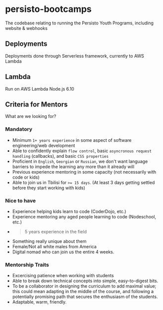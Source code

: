 # persisto-bootcamps
The codebase relating to running the Persisto Youth Programs, including website & webhooks

## Deployments
Deployments done through Serverless framework, currently to AWS Lambda

## Lambda
Run on AWS Lambda Node.js 6.10


## Criteria for Mentors
What are we looking for?

### Mandatory
- Minimum `1+ years experience` in some aspect of software engineering/web development
- Able to confidently explain `flow control`, basic `asyncronous request handling` (callbacks), and basic `CSS properties`
- Proficient in `English`, `Georgian` or `Russian`, we don't want language barriers to impede the learning any more than it already will
- Previous experience mentoring in some capacity (not necessarily with code or kids)
- Able to join us in Tbilisi for `>= 15 days`. (At least 3 days getting settled before they start working with kids)

### Nice to have
- Experience helping kids learn to code (CoderDojo, etc.)
- Experience mentoring any aged people learning to code (Nodeschool, etc.)
- > 5 years experience in the field
- Something really unique about them
- Female/Not all white males from America
- Digital nomad who can join us the entire 4 weeks.

### Mentorship Traits
- Excercising patience when working with students
- Able to break down technical concepts into simple, easy-to-digest bits.
- To be a collaborator in designing the curriculum to add maximal value; this could mean adapting in the middle of the course, and following a potentially promising path that secures the enthusiasm of the students.
- Adaptable, warm, friendly.

